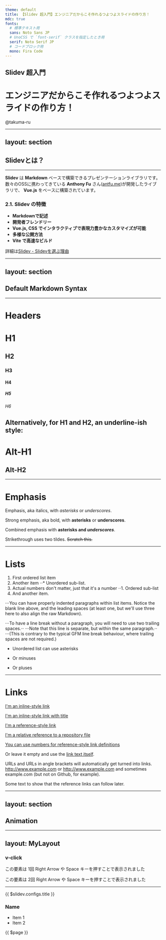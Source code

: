 ```yaml
---
theme: default
title: 【Slidev 超入門】エンジニアだからこそ作れるつよつよスライドの作り方！
mdc: true
fonts:
  # 標準テキスト用
  sans: Noto Sans JP
  # UnoCSS で `font-serif` クラスを指定したとき用
  serif: Noto Serif JP
  # コードブロック用
  mono: Fira Code
---
```


## Slidev 超入門

# エンジニアだからこそ作れるつよつよスライドの作り方！

<div class="absolute bottom-5 right-10">
  <p class="font-size-4">@takuma-ru</p>
</div>

---
layout: section
---

## Slidevとは？

---

**Slidev** は **Markdown** ベースで構築できるプレゼンテーションライブラリです。
数々のOSSに携わってきている **Anthony Fu** さん([antfu.me](https://antfu.me/))が開発したライブラリで、 **Vue.js** をベースに構築されています。

### 2.1. Slidev の特徴

- **Markdownで記述**
- **開発者フレンドリー**
- **Vue.js, CSS でインタラクティブで表現力豊かなカスタマイズが可能**
- **多様な公開方法**
- **Vite で高速なビルド**

詳細は[Slidev - Slidevを選ぶ理由](https://sli.dev/guide/why#why-slidev)

---
layout: section
---

## Default Markdown Syntax

---

# Headers

# H1

## H2

### H3

#### H4

##### H5

###### H6

## Alternatively, for H1 and H2, an underline-ish style:

# Alt-H1

## Alt-H2

---

# Emphasis

Emphasis, aka italics, with _asterisks_ or _underscores_.

Strong emphasis, aka bold, with **asterisks** or **underscores**.

Combined emphasis with **asterisks and _underscores_**.

Strikethrough uses two tildes. ~~Scratch this.~~

---

# Lists

1. First ordered list item
2. Another item
   ⋅⋅\* Unordered sub-list.
3. Actual numbers don't matter, just that it's a number
   ⋅⋅1. Ordered sub-list
4. And another item.

⋅⋅⋅You can have properly indented paragraphs within list items. Notice the blank line above, and the leading spaces (at least one, but we'll use three here to also align the raw Markdown).

⋅⋅⋅To have a line break without a paragraph, you will need to use two trailing spaces.⋅⋅
⋅⋅⋅Note that this line is separate, but within the same paragraph.⋅⋅
⋅⋅⋅(This is contrary to the typical GFM line break behaviour, where trailing spaces are not required.)

- Unordered list can use asterisks

* Or minuses

- Or pluses

---

# Links

[I'm an inline-style link](https://www.google.com)

[I'm an inline-style link with title](https://www.google.com "Google's Homepage")

[I'm a reference-style link][Arbitrary case-insensitive reference text]

[I'm a relative reference to a repository file](../blob/master/LICENSE)

[You can use numbers for reference-style link definitions][1]

Or leave it empty and use the [link text itself].

URLs and URLs in angle brackets will automatically get turned into links.
http://www.example.com or <http://www.example.com> and sometimes
example.com (but not on Github, for example).

Some text to show that the reference links can follow later.

[arbitrary case-insensitive reference text]: https://www.mozilla.org
[1]: http://slashdot.org
[link text itself]: http://www.reddit.com

---
layout: section
---

## Animation

---
layout: MyLayout
---

### v-click

<v-click>
   <p>この要素は 1回 Right Arrow や Space キーを押すことで表示されました</p>
</v-click>

<div v-click>
  <p>この要素は 2回 Right Arrow や Space キーを押すことで表示されました</p>
</div>

---

<div class="absolute bottom-5 left-10">
  <span class="font-size-2">
    {{ $slidev.configs.title }}
  </span>
</div>

<div class="grid pt-4 gap-4 grid-cols-[100px,1fr]">

### Name

- Item 1
- Item 2

</div>

<div class="absolute bottom-5 right-5">
  <span class="font-size-2">
    {{ $page }}
  </span>
</div>
